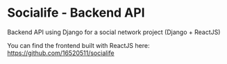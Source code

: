 # Socialife - Backend API
Backend API using Django for a social network project (Django + ReactJS)

You can find the frontend built with ReactJS here: https://github.com/16520511/socialife
